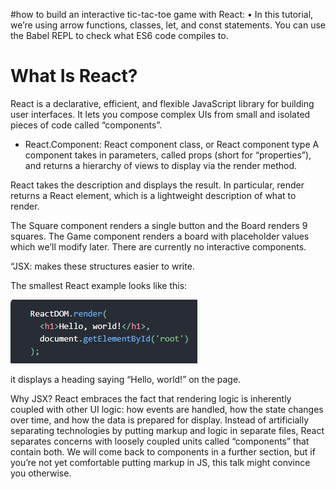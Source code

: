 #how to build an interactive tic-tac-toe game with React:
•	In this tutorial, we’re using arrow functions, classes, let, and const statements. You can use the Babel REPL to check what ES6 code compiles to.

# What Is React?
React is a declarative, efficient, and flexible JavaScript library for building user interfaces. It lets you compose complex UIs from small and isolated pieces of code called “components”.
+ React.Component:
 React component class, or React component type
A component takes in parameters, called props (short for “properties”), and returns a hierarchy of views to display via the render method.

 React takes the description and displays the result. In particular, render returns a React element, which is a lightweight description of what to render.
 
The Square component renders a single button and the Board renders 9 squares. The Game component renders a board with placeholder values which we’ll modify later. There are currently no interactive components.

“JSX: makes these structures easier to write. 

The smallest React example looks like this:





 ![small](330011.png)

it displays a heading saying “Hello, world!” on the page.

Why JSX?
React embraces the fact that rendering logic is inherently coupled with other UI logic: how events are handled, how the state changes over time, and how the data is prepared for display.
Instead of artificially separating technologies by putting markup and logic in separate files, React separates concerns with loosely coupled units called “components” that contain both. We will come back to components in a further section, but if you’re not yet comfortable putting markup in JS, this talk might convince you otherwise.



